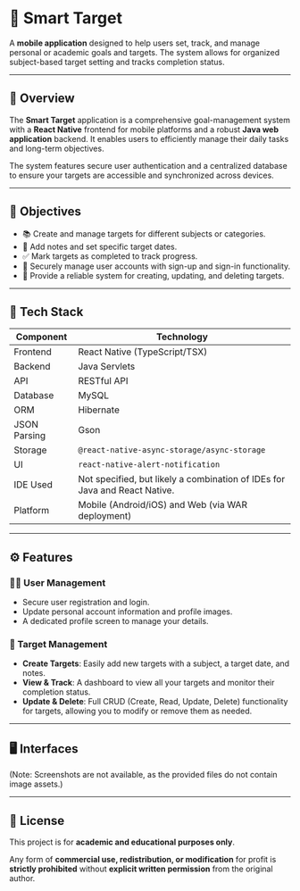 # 🎯 Smart Target

A **mobile application** designed to help users set, track, and manage personal or academic goals and targets. The system allows for organized subject-based target setting and tracks completion status.

---

## 📘 Overview

The **Smart Target** application is a comprehensive goal-management system with a **React Native** frontend for mobile platforms and a robust **Java web application** backend. It enables users to efficiently manage their daily tasks and long-term objectives.

The system features secure user authentication and a centralized database to ensure your targets are accessible and synchronized across devices.

---

## 🎯 Objectives

- 📚 Create and manage targets for different subjects or categories.
- 📝 Add notes and set specific target dates.
- ✅ Mark targets as completed to track progress.
- 🔐 Securely manage user accounts with sign-up and sign-in functionality.
- 🔄 Provide a reliable system for creating, updating, and deleting targets.

---

## 🧰 Tech Stack

| Component | Technology |
|---|---|
| Frontend | React Native (TypeScript/TSX) |
| Backend | Java Servlets |
| API | RESTful API |
| Database | MySQL |
| ORM | Hibernate |
| JSON Parsing | Gson |
| Storage | `@react-native-async-storage/async-storage` |
| UI | `react-native-alert-notification` |
| IDE Used | Not specified, but likely a combination of IDEs for Java and React Native. |
| Platform | Mobile (Android/iOS) and Web (via WAR deployment) |

---

## ⚙️ Features

### 🧑‍💼 User Management
- Secure user registration and login.
- Update personal account information and profile images.
- A dedicated profile screen to manage your details.

### 📝 Target Management
- **Create Targets**: Easily add new targets with a subject, a target date, and notes.
- **View & Track**: A dashboard to view all your targets and monitor their completion status.
- **Update & Delete**: Full CRUD (Create, Read, Update, Delete) functionality for targets, allowing you to modify or remove them as needed.

---

## 🖥️ Interfaces

(Note: Screenshots are not available, as the provided files do not contain image assets.)

---

## 📝 License

This project is for **academic and educational purposes only**.

Any form of **commercial use, redistribution, or modification** for profit is **strictly prohibited** without **explicit written permission** from the original author.
 
